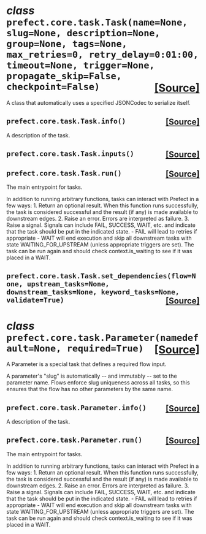  # _class_ **```prefect.core.task.Task```**```(name=None, slug=None, description=None, group=None, tags=None, max_retries=0, retry_delay=0:01:00, timeout=None, trigger=None, propagate_skip=False, checkpoint=False)```<span style="float:right;">[[Source]](https://github.com/PrefectHQ/prefect/tree/master/src/prefect/core/task.py#L54)</span>
A class that automatically uses a specified JSONCodec to serialize itself.

 ##  **```prefect.core.task.Task.info```**```()```<span style="float:right;">[[Source]](https://github.com/PrefectHQ/prefect/tree/master/src/prefect/core/task.py#L170)</span>
A description of the task.

 ##  **```prefect.core.task.Task.inputs```**```()```<span style="float:right;">[[Source]](https://github.com/PrefectHQ/prefect/tree/master/src/prefect/core/task.py#L95)</span>


 ##  **```prefect.core.task.Task.run```**```()```<span style="float:right;">[[Source]](https://github.com/PrefectHQ/prefect/tree/master/src/prefect/core/task.py#L98)</span>
The main entrypoint for tasks.

In addition to running arbitrary functions, tasks can interact with
Prefect in a few ways:
    1. Return an optional result. When this function runs successfully,
        the task is considered successful and the result (if any) is
        made available to downstream edges.
    2. Raise an error. Errors are interpreted as failure.
    3. Raise a signal. Signals can include FAIL, SUCCESS, WAIT, etc.
        and indicate that the task should be put in the indicated
        state.
        - FAIL will lead to retries if appropriate
        - WAIT will end execution and skip all downstream tasks with
            state WAITING_FOR_UPSTREAM (unless appropriate triggers
            are set). The task can be run again and should check
            context.is_waiting to see if it was placed in a WAIT.

 ##  **```prefect.core.task.Task.set_dependencies```**```(flow=None, upstream_tasks=None, downstream_tasks=None, keyword_tasks=None, validate=True)```<span style="float:right;">[[Source]](https://github.com/PrefectHQ/prefect/tree/master/src/prefect/core/task.py#L145)</span>



 # _class_ **```prefect.core.task.Parameter```**```(namedefault=None, required=True)```<span style="float:right;">[[Source]](https://github.com/PrefectHQ/prefect/tree/master/src/prefect/core/task.py#L177)</span>
A Parameter is a special task that defines a required flow input.

A parameter's "slug" is automatically -- and immutably -- set to the parameter name.
Flows enforce slug uniqueness across all tasks, so this ensures that the flow has
no other parameters by the same name.

 ##  **```prefect.core.task.Parameter.info```**```()```<span style="float:right;">[[Source]](https://github.com/PrefectHQ/prefect/tree/master/src/prefect/core/task.py#L238)</span>
A description of the task.

 ##  **```prefect.core.task.Parameter.run```**```()```<span style="float:right;">[[Source]](https://github.com/PrefectHQ/prefect/tree/master/src/prefect/core/task.py#L230)</span>
The main entrypoint for tasks.

In addition to running arbitrary functions, tasks can interact with
Prefect in a few ways:
    1. Return an optional result. When this function runs successfully,
        the task is considered successful and the result (if any) is
        made available to downstream edges.
    2. Raise an error. Errors are interpreted as failure.
    3. Raise a signal. Signals can include FAIL, SUCCESS, WAIT, etc.
        and indicate that the task should be put in the indicated
        state.
        - FAIL will lead to retries if appropriate
        - WAIT will end execution and skip all downstream tasks with
            state WAITING_FOR_UPSTREAM (unless appropriate triggers
            are set). The task can be run again and should check
            context.is_waiting to see if it was placed in a WAIT.


